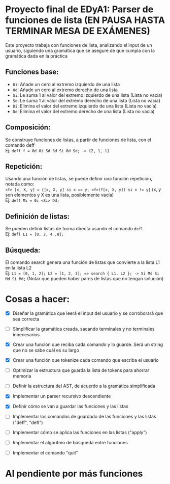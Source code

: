 # Proyecto final de EDyA1: Parser de funciones de lista (EN PAUSA HASTA TERMINAR MESA DE EXÁMENES)
Este proyecto trabaja con funciones de lista, analizando el input de un usuario, siguiendo una gramática que se asegure de que cumpla con la gramática dada en la práctica

## Funciones base:
 - `0i`: Añade un cero al extremo izquierdo de una lista
 - `0d`: Añade un cero al extremo derecho de una lista
 - `Si`: Le suma 1 al valor del extremo izquierdo de una lista (Lista no vacía)
 - `Sd`: Le suma 1 al valor del extremo derecho de una lista (Lista no vacía)
 - `Di`: Elimina el valor del extremo izquierdo de una lista (Lista no vacía)
 - `Dd`: Elimina el valor del extremo derecho de una lista (Lista no vacía)

## Composición:
Se construye funciones de listas, a partir de funciones de lista, con el comando deff  
Ej: `deff f = 0d 0i Sd Sd Si 0d Sd; -> [2, 1, 1]`

## Repetición:
Usando una función de listas, se puede definir una función repetición, notada como:  
`<f> [x, X, y] = {[x, X, y] si x == y, <f>(f[x, X, y]) si x != y}` (x, y son elementos y X es una lista, posiblemente vacía)  
Ej: `deff Mi = 0i <Si> Dd;`

## Definición de listas:
Se pueden definir listas de forma directa usando el comando `defl`   
Ej: `defl L1 = [0, 2, 4 ,8];`

## Búsqueda:
El comando search genera una función de listas que convierte a la lista L1 en la lista L2  
Ej: `L1 = [0, 1, 2]; L2 = [1, 2, 3]; => search { L1, L2 }; -> Si Md Si Md Si Md;`
(Notar que pueden haber pares de listas que no tengan solución)

# Cosas a hacer:
 - [x] Diseñar la gramática que leerá el input del usuario y se corroborará que sea correcta

 - [ ] Simplificar la gramática creada, sacando terminales y no terminales innecesarios
 <!-- Leer libros sobre el tema mientras estudias LFyC -->
 - [x] Crear una función que reciba cada comando y lo guarde. Será un string que no se sabe cuál es su largo
 <!-- Razonamiento de la función get_string() de CS50 con varios cambios -->
 - [x] Crear una función que tokenize cada comando que escriba el usuario
 <!-- Funciones que no puede declarar el usuario -->
 - [ ] Optimizar la estructura que guarda la lista de tokens para ahorrar memoria
 <!-- Puede ser que no necesite darle la estructura que apunta al princio y final de la lista -->
 - [ ] Definir la estructura del AST, de acuerdo a la gramática simplificada
 <!-- Tomar en cuenta los nodos que ya no nos sirven -->
 - [x] Implementar un parser recursivo descendiente 
 <!-- Debe armar el AST a medida de que se ejecuta -->
 - [x] Definir cómo se van a guardar las funciones y las listas
 <!-- Se tienen que usar tablas hash con listas SE -->
 - [ ] Implementar los comandos de guardado de las funciones y las listas ("deff", "defl")
 <!-- Implementación de las tablas hash -->
 - [ ] Implementar cómo se aplica las funciones en las listas ("apply") 
 <!-- Esto debe ser bastante sencillo -->
 - [ ] Implementar el algoritmo de búsqueda entre funciones
 <!-- Truco: BFS con colas -> Vea búsqueda en grafo -->
 - [ ] Implementar el comando "quit"
 <!-- Debe de borrar todos los contenidos de las listas SE y la tabla hash -->

 # Al pendiente por más funciones